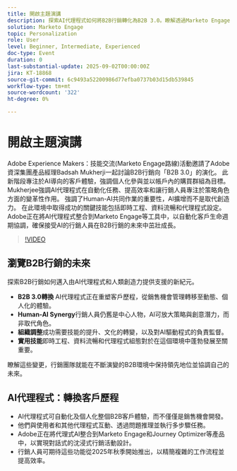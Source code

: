 ```yaml
---
title: 開啟主題演講
description: 探索AI代理程式如何將B2B行銷轉化為B2B 3.0。瞭解透過Marketo Engage提高效率、個人化和客戶歷程的策略。
solution: Marketo Engage
topic: Personalization
role: User
level: Beginner, Intermediate, Experienced
doc-type: Event
duration: 0
last-substantial-update: 2025-09-02T00:00:00Z
jira: KT-18868
source-git-commit: 6c9493a52200986d77efba0737b03d15db539845
workflow-type: tm+mt
source-wordcount: '322'
ht-degree: 0%

---
```



# 開啟主題演講

Adobe Experience Makers：技能交流(Marketo Engage路線)活動邀請了Adobe資深集團產品經理Badsah Mukherji一起討論B2B行銷向「B2B 3.0」的演化。 此新階段專注於AI導向的客戶體驗，強調個人化參與並以帳戶內的購買群組為目標。 Mukherjee強調AI代理程式在自動化任務、提高效率和讓行銷人員專注於策略角色方面的變革性作用。 強調了Human-AI共同作業的重要性，AI擴增而不是取代創造力。 在此環境中取得成功的關鍵技能包括即時工程、資料流暢和代理程式設定。 Adobe正在將AI代理程式整合到Marketo Engage等工具中，以自動化客戶生命週期協調，確保接受AI的行銷人員在B2B行銷的未來中茁壯成長。

>[!VIDEO](https://video.tv.adobe.com/v/3471392/?learn=on&enablevpops)

## 瀏覽B2B行銷的未來

探索B2B行銷如何邁入由AI代理程式和人類創造力提供支援的新紀元。

* **B2B 3.0轉換** AI代理程式正在重塑客戶歷程，從銷售機會管理轉移至動態、個人化的體驗。
* **Human-AI Synergy**&#x200B;行銷人員仍舊是中心人物，AI可放大策略與創意潛力，而非取代角色。
* **組織調整**&#x200B;成功需要技能的提升、文化的轉變，以及對AI驅動程式的負責監督。
* **實用技能**&#x200B;即時工程、資料流暢和代理程式組態對於在這個環境中蓬勃發展至關重要。

瞭解這些變更，行銷團隊就能在不斷演變的B2B環境中保持領先地位並協調自己的未來。

## AI代理程式：轉換客戶歷程

* AI代理程式可自動化及個人化整個B2B客戶體驗，而不僅僅是銷售機會開發。
* 他們與使用者和其他代理程式互動、透過問題推理並執行多步驟任務。
* Adobe正在將代理式AI整合到Marketo Engage和Journey Optimizer等產品中，以實現對話式的沈浸式行銷活動設計。
* 行銷人員可期待這些功能從2025年秋季開始推出，以精簡複雜的工作流程並提高效率。
